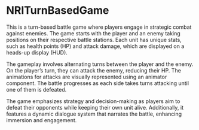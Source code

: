 # NRITurnBasedGame
This is a turn-based battle game where players engage in strategic combat against enemies.
The game starts with the player and an enemy taking positions on their respective battle stations. Each unit has unique stats, such as health points (HP) and attack damage, which are displayed on a heads-up display (HUD).

The gameplay involves alternating turns between the player and the enemy. On the player’s turn, they can attack the enemy, reducing their HP. The animations for attacks are visually represented using an animator component. The battle progresses as each side takes turns attacking until one of them is defeated.

The game emphasizes strategy and decision-making as players aim to defeat their opponents while keeping their own unit alive. Additionally, it features a dynamic dialogue system that narrates the battle, enhancing immersion and engagement.
